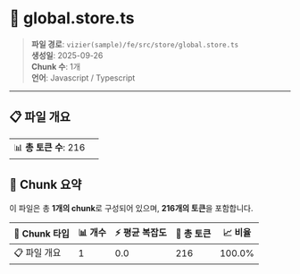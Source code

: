 # 📄 global.store.ts

> **파일 경로**: `vizier(sample)/fe/src/store/global.store.ts`  
> **생성일**: 2025-09-26  
> **Chunk 수**: 1개  
> **언어**: Javascript / Typescript
---


## 📋 파일 개요

| | |
|--|--|
| 📊 **총 토큰 수**: 216 |  |






## 🧩 Chunk 요약

이 파일은 총 **1개의 chunk**로 구성되어 있으며, **216개의 토큰**을 포함합니다.

| 🧩 Chunk 타입 | 📊 개수 | ⚡ 평균 복잡도 | 📝 총 토큰 | 📈 비율 |
|---------------|--------|-------------|----------|--------|
| 📋 파일 개요 | 1 | 0.0 | 216 | 100.0% |


